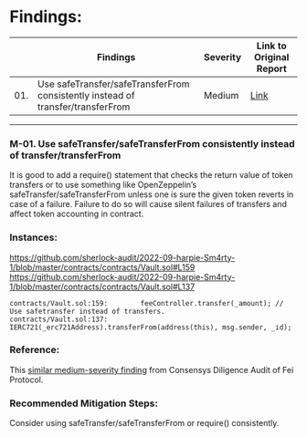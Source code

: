 # Findings:
| | Findings | Severity | Link to Original Report |
|-|-|-|-|
| 01. | Use safeTransfer/safeTransferFrom consistently instead of transfer/transferFrom | Medium | [Link](https://github.com/sherlock-audit/2022-09-harpie-judging/blob/268305bfcbd651410587616254dcd50120ac01eb/001-M/157-m.md) |

----

### M-01. Use safeTransfer/safeTransferFrom consistently instead of transfer/transferFrom

It is good to add a require() statement that checks the return value of token transfers or to use something like OpenZeppelin’s safeTransfer/safeTransferFrom unless one is sure the given token reverts in case of a failure. Failure to do so will cause silent failures of transfers and affect token accounting in contract.

### Instances:
https://github.com/sherlock-audit/2022-09-harpie-Sm4rty-1/blob/master/contracts/contracts/Vault.sol#L159
https://github.com/sherlock-audit/2022-09-harpie-Sm4rty-1/blob/master/contracts/contracts/Vault.sol#L137
```
contracts/Vault.sol:159:        feeController.transfer(_amount); // Use safetransfer instead of transfers.
contracts/Vault.sol:137:        IERC721(_erc721Address).transferFrom(address(this), msg.sender, _id); 
``` 
### Reference:

This [similar medium-severity finding](https://consensys.net/diligence/audits/2021/01/fei-protocol/#unchecked-return-value-for-iweth-transfer-call) from Consensys Diligence Audit of Fei Protocol.

### Recommended Mitigation Steps:

Consider using safeTransfer/safeTransferFrom or require() consistently.